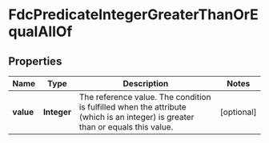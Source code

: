 

# FdcPredicateIntegerGreaterThanOrEqualAllOf


## Properties

| Name | Type | Description | Notes |
|------------ | ------------- | ------------- | -------------|
|**value** | **Integer** | The reference value. The condition is fulfilled when the attribute (which is an integer) is greater than or equals this value. |  [optional] |



